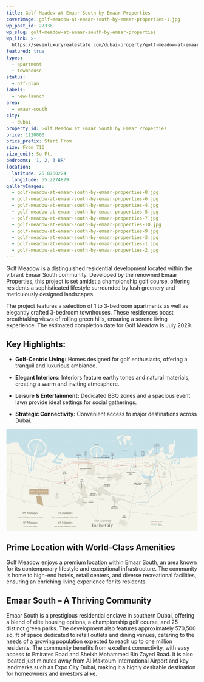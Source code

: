 ```yaml
---
title: Golf Meadow at Emaar South by Emaar Properties
coverImage: golf-meadow-at-emaar-south-by-emaar-properties-1.jpg
wp_post_id: 27336
wp_slug: golf-meadow-at-emaar-south-by-emaar-properties
wp_link: >-
  https://sevenluxuryrealestate.com/dubai-property/golf-meadow-at-emaar-south-by-emaar-properties/
featured: true
types:
  - apartment
  - townhouse
status:
  - off-plan
labels:
  - new-launch
area:
  - emaar-south
city:
  - dubai
property_id: Golf Meadow at Emaar South by Emaar Properties
price: 1120000
price_prefix: Start From
size: From 716
size_unit: Sq Ft.
bedrooms: '1, 2, 3 BR'
location:
  latitude: 25.0760224
  longitude: 55.2274879
galleryImages:
  - golf-meadow-at-emaar-south-by-emaar-properties-8.jpg
  - golf-meadow-at-emaar-south-by-emaar-properties-6.jpg
  - golf-meadow-at-emaar-south-by-emaar-properties-4.jpg
  - golf-meadow-at-emaar-south-by-emaar-properties-5.jpg
  - golf-meadow-at-emaar-south-by-emaar-properties-7.jpg
  - golf-meadow-at-emaar-south-by-emaar-properties-10.jpg
  - golf-meadow-at-emaar-south-by-emaar-properties-9.jpg
  - golf-meadow-at-emaar-south-by-emaar-properties-3.jpg
  - golf-meadow-at-emaar-south-by-emaar-properties-1.jpg
  - golf-meadow-at-emaar-south-by-emaar-properties-2.jpg
---
```


Golf Meadow is a distinguished residential development located within the vibrant Emaar South community. Developed by the renowned Emaar Properties, this project is set amidst a championship golf course, offering residents a sophisticated lifestyle surrounded by lush greenery and meticulously designed landscapes.

The project features a selection of 1 to 3-bedroom apartments as well as elegantly crafted 3-bedroom townhouses. These residences boast breathtaking views of rolling green hills, ensuring a serene living experience. The estimated completion date for Golf Meadow is July 2029.

## **Key Highlights**:

- **Golf-Centric Living:** Homes designed for golf enthusiasts, offering a tranquil and luxurious ambiance.

- **Elegant Interiors:** Interiors feature earthy tones and natural materials, creating a warm and inviting atmosphere.

- **Leisure & Entertainment:** Dedicated BBQ zones and a spacious event lawn provide ideal settings for social gatherings.

- **Strategic Connectivity:** Convenient access to major destinations across Dubai.

![Golf Meadow at Emaar South by Emaar Properties - Seven Luxury Real Estate](images/golf-meadow-at-emaar-south-by-emaar-properties-1-1000x530.webp)

## **Prime Location with World-Class Amenities**

Golf Meadow enjoys a premium location within Emaar South, an area known for its contemporary lifestyle and exceptional infrastructure. The community is home to high-end hotels, retail centers, and diverse recreational facilities, ensuring an enriching living experience for its residents.

## **Emaar South – A Thriving Community**

Emaar South is a prestigious residential enclave in southern Dubai, offering a blend of elite housing options, a championship golf course, and 25 distinct green parks. The development also features approximately 570,500 sq. ft of space dedicated to retail outlets and dining venues, catering to the needs of a growing population expected to reach up to one million residents. The community benefits from excellent connectivity, with easy access to Emirates Road and Sheikh Mohammed Bin Zayed Road. It is also located just minutes away from Al Maktoum International Airport and key landmarks such as Expo City Dubai, making it a highly desirable destination for homeowners and investors alike.
